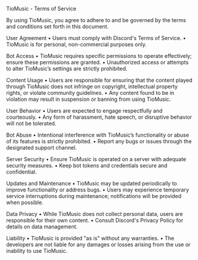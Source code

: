 TioMusic - Terms of Service

By using TioMusic, you agree to adhere to and be governed by the terms and conditions set forth in this document.

User Agreement
• Users must comply with Discord's Terms of Service. • TioMusic is for personal, non-commercial purposes only.

Bot Access
• TioMusic requires specific permissions to operate effectively; ensure these permissions are granted. • Unauthorized access or attempts to alter TioMusic’s settings are strictly prohibited.

Content Usage
• Users are responsible for ensuring that the content played through TioMusic does not infringe on copyright, intellectual property rights, or violate community guidelines. • Any content found to be in violation may result in suspension or banning from using TioMusic.

User Behavior
• Users are expected to engage respectfully and courteously. • Any form of harassment, hate speech, or disruptive behavior will not be tolerated.

Bot Abuse
• Intentional interference with TioMusic’s functionality or abuse of its features is strictly prohibited. • Report any bugs or issues through the designated support channel.

Server Security
• Ensure TioMusic is operated on a server with adequate security measures. • Keep bot tokens and credentials secure and confidential.

Updates and Maintenance
• TioMusic may be updated periodically to improve functionality or address bugs. • Users may experience temporary service interruptions during maintenance; notifications will be provided when possible.

Data Privacy
• While TioMusic does not collect personal data, users are responsible for their own content. • Consult Discord's Privacy Policy for details on data management.

Liability
• TioMusic is provided "as is" without any warranties. • The developers are not liable for any damages or losses arising from the use or inability to use TioMusic.
